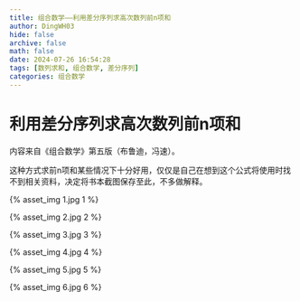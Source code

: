 ```yaml
---
title: 组合数学——利用差分序列求高次数列前n项和
author: DingWH03
hide: false
archive: false
math: false
date: 2024-07-26 16:54:28
tags: [数列求和, 组合数学, 差分序列]
categories: 组合数学
---
```

# 利用差分序列求高次数列前n项和

内容来自《组合数学》第五版（布鲁迪，冯速）。

这种方式求前n项和某些情况下十分好用，仅仅是自己在想到这个公式将使用时找不到相关资料，决定将书本截图保存至此，不多做解释。

{% asset_img 1.jpg 1 %}

{% asset_img 2.jpg 2 %}

{% asset_img 3.jpg 3 %}

{% asset_img 4.jpg 4 %}

{% asset_img 5.jpg 5 %}

{% asset_img 6.jpg 6 %}